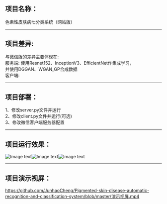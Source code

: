 ## 项目名称：  
色素性皮肤病七分类系统（网站版）
***
## 项目差异:  
与微信版的差异主要体现在:  
服务端: 使用Resnet152、InceptionV3、EfficientNet作集成学习，  
       并使用DGGAN、WGAN_GP合成数据  
客户端:  
***
## 项目部署：  
1、修改server.py文件并运行  
2、修改client.py文件并运行(可选)  
3、修改微信客户端服务器配置
***
## 项目运行效果：  
![Image text](https://github.com/JunhaoCheng/-Pigmented-skin-disease-automatic-recognition-and-classification-system-/blob/master/Imgs/Picture1.png)![Image text](https://github.com/JunhaoCheng/-Pigmented-skin-disease-automatic-recognition-and-classification-system-/blob/master/Imgs/Picture2.png)![Image text](https://github.com/JunhaoCheng/-Pigmented-skin-disease-automatic-recognition-and-classification-system-/blob/master/Imgs/Picture3.png)  
***
## 项目演示视屏：  
https://github.com/JunhaoCheng/Pigmented-skin-disease-automatic-recognition-and-classification-system/blob/master/演示视屏.mp4
